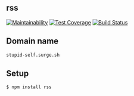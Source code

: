 ## rss

[![Maintainability](https://api.codeclimate.com/v1/badges/3c8f9b6e21043415b554/maintainability)](https://codeclimate.com/github/morphizm/frontend-project-lvl3/maintainability)
[![Test Coverage](https://api.codeclimate.com/v1/badges/3c8f9b6e21043415b554/test_coverage)](https://codeclimate.com/github/morphizm/frontend-project-lvl3/test_coverage)
[![Build Status](https://travis-ci.org/morphizm/frontend-project-lvl3.svg?branch=master)](https://travis-ci.org/morphizm/frontend-project-lvl3)


## Domain name
```sh
stupid-self.surge.sh
```

## Setup 

```sh
$ npm install rss
```